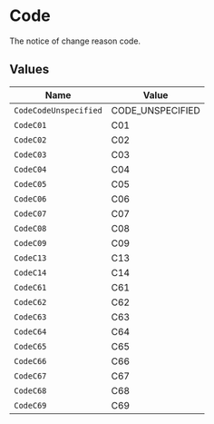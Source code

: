 # Code

The notice of change reason code.


## Values

| Name                  | Value                 |
| --------------------- | --------------------- |
| `CodeCodeUnspecified` | CODE_UNSPECIFIED      |
| `CodeC01`             | C01                   |
| `CodeC02`             | C02                   |
| `CodeC03`             | C03                   |
| `CodeC04`             | C04                   |
| `CodeC05`             | C05                   |
| `CodeC06`             | C06                   |
| `CodeC07`             | C07                   |
| `CodeC08`             | C08                   |
| `CodeC09`             | C09                   |
| `CodeC13`             | C13                   |
| `CodeC14`             | C14                   |
| `CodeC61`             | C61                   |
| `CodeC62`             | C62                   |
| `CodeC63`             | C63                   |
| `CodeC64`             | C64                   |
| `CodeC65`             | C65                   |
| `CodeC66`             | C66                   |
| `CodeC67`             | C67                   |
| `CodeC68`             | C68                   |
| `CodeC69`             | C69                   |